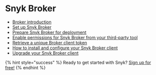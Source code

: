 # Snyk Broker

* [Broker introduction](broker-introduction.md)
* [Set up Snyk Broker](set-up-snyk-broker.md)
* [Prepare Snyk Broker for deployment](prepare-snyk-broker-for-deployment.md)
* [Enable permissions for Snyk Broker from your third-party tool](enable-permissions-for-snyk-broker-from-your-third-party-tool.md)
* [Retrieve a unique Broker client token](retrieve-a-unique-broker-client-token.md)
* [How to install and configure your Snyk Broker client](how-to-install-and-configure-your-snyk-broker-client.md)
* [Upgrade your Snyk Broker client](upgrade-your-snyk-broker-client.md)

{% hint style="success" %}
Ready to get started with Snyk? [Sign up for free!](https://snyk.io/login?cta=sign-up&loc=footer&page=support_docs_page)
{% endhint %}

